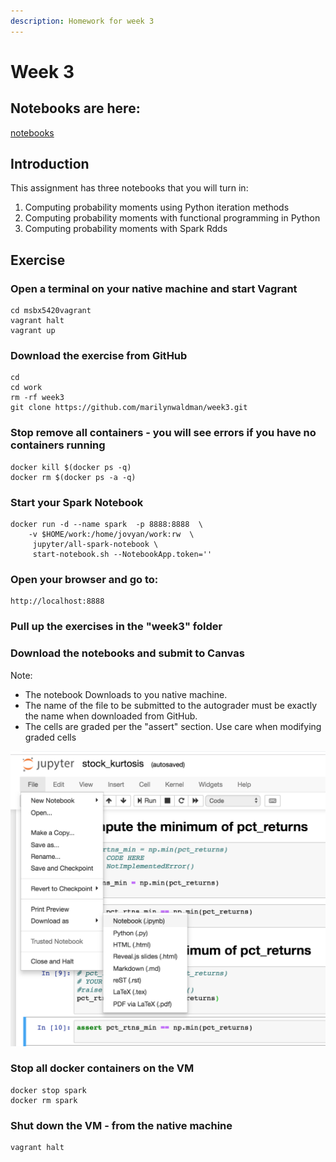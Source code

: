 ```yaml
---
description: Homework for week 3
---
```


# Week 3

## Notebooks are here: <a id="open-a-terminal-on-your-native-machine-and-start-vagrant"></a>

[notebooks](https://github.com/marilynwaldman/week3.git)



## Introduction

This assignment has three notebooks that you will turn in:

1. Computing probability moments using Python iteration methods
2. Computing probability moments with functional programming in Python
3. Computing probability moments with Spark Rdds

## Exercise

### Open a terminal on your native machine and start Vagrant

```text
cd msbx5420vagrant
vagrant halt
vagrant up
```

### Download the exercise from GitHub

```text
cd
cd work
rm -rf week3
git clone https://github.com/marilynwaldman/week3.git
```

### Stop remove all containers - you will see errors if you have no containers running

```text
docker kill $(docker ps -q)
docker rm $(docker ps -a -q)
```

### Start your Spark Notebook

```text
docker run -d --name spark  -p 8888:8888  \
    -v $HOME/work:/home/jovyan/work:rw  \
     jupyter/all-spark-notebook \
     start-notebook.sh --NotebookApp.token='' 
```

### Open your browser and go to:

```text
http://localhost:8888
```

### Pull up the exercises in the "week3" folder

### Download the notebooks and submit to Canvas

Note:

* The notebook Downloads to you native machine. 
* The name of the file to be submitted to the autograder must be  exactly the name when downloaded from GitHub.
* The cells are graded per the "assert" section.  Use care when modifying graded cells

 

![](../.gitbook/assets/screen-shot-2019-01-27-at-12.29.09-pm.png)

### Stop all docker containers on the VM

```text
docker stop spark
docker rm spark
```

### Shut down the VM - from the native machine

```text
vagrant halt
```

